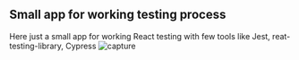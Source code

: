 ## Small app for working testing process

Here just a small app for working React testing with few tools like Jest, reat-testing-library, Cypress
![capture]("image/dronePresentation.png")